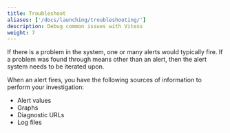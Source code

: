 ```yaml
---
title: Troubleshoot
aliases: ['/docs/launching/troubleshooting/']
description: Debug common issues with Vitess
weight: 7
---
```


If there is a problem in the system, one or many alerts would typically fire. If a problem was found through means other than an alert, then the alert system needs to be iterated upon.

When an alert fires, you have the following sources of information to perform your investigation:

* Alert values
* Graphs
* Diagnostic URLs
* Log files
